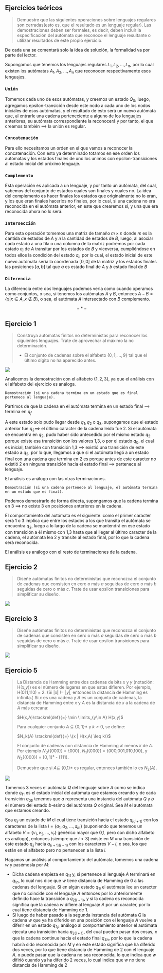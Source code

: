 ## Ejercicios teóricos

> Demuestre que las siguientes operaciones sobre lenguajes regulares son cerradas(esto es, que el resultado es un lenguaje regular). Las demostraciones deben ser formales, es decir, deben incluir la especificación del autómata que reconoce el lenguaje resultante o utilizar resultados de este propio ejercicio.

De cada una se comentará solo la idea de solución, la formalidad va por parte del lector.

Supongamos que tenemos los lenguajes regulares $L_1, L_2, \ldots, L_n$, por lo cual existen los autómatas $A_1, A_2, \ldots, A_n$ que reconocen respectivamente esos lenguajes.

### `Unión`

Tomemos cada uno de esos autómatas, y creemos un estado $Q_0$, luego, agregamos epsilon-transición desde este nodo a cada uno de los nodos iniciales de esos autómatas, y el resultado de esto será un nuevo autómata que, al entrarle una cadena perteneciente a alguno de los lenguajes anteriores, su autómata correspondiente la reconocerá y por tanto, el que creamos también $\implies$ la unión es regular.

### `Concatenación`

Para ello necesitamos un orden en el que vamos a reconocer la concatenación. Con esto ya determinado totamos en ese orden los autómatas y los estados finales de uno los unimos con epsilon-transiciones al estado inicial del próximo lenguaje.

### `Complemento`

Esta operación es aplicada a un lenguaje, y por tanto un autómata, del cual, sabemos del conjunto de estados cuales son finales y cuales no. La idea del complemento es hacer finales los estados que originalmente no lo eran, y los que eran finales hacerlos no finales, por lo cual, si una cadena no era reconocida en el autómata anterior, en este que crearemos si, y una que era reconocida ahora no lo será.

### `Intersección`

Para esta operación tomemos una matriz de tamaño $m \times n$ donde $m$ es la cantida de estados de $A$ y $n$ la cantidad de estados de $B$, luego, al asociar cada estado a una fila o una columna de la matriz podremos por cada estado $a_i$ de $A$ transitar por los estados de $B$ y viceversa, cumpliéndose en todos ellos la condición del estado $a_i$, por lo cual, el estado inicial de este nuevo autómata sería la coordenada $[0,0]$ de la matriz y los estados finales las posiciones $[a,b]$ tal que $a$ es estado final de $A$ y $b$ estado final de $B$

### `Diferencia`

La diferencia entre dos lenguajes podemos verla como cuando operamos como conjuntos, o sea, si tenemos los autómatas $A$ y $B$, entonces $A-B = \{x | x \in A, x \not \in B \}$, o sea, el autómata $A$ intersectado con $B$ complemento.

$$-*-$$

## Ejercicio 1

> Construya autómatas finitos no deterministas para reconocer los siguientes lenguajes. Trate de aprovechar al máximo la no determinación.
> - El conjunto de cadenas sobre el alfabeto $\{0,1,...,9\}$ tal que el último dígito no ha aparecido antes.

![](image_solutions/3.1.2.jpg)

Analicemos la demostración con el alfabeto $\{1,2,3\}$, ya que el análisis con el alfabeto del ejercicio es análoga.

`Demostración (si una cadena termina en un estado que es final pertenece al lenguaje).`

Partimos de que la cadena en el autómata termina en un estado final $\implies$ termina en $q_f$

A este estado solo pudo llegar desde $q_1,q_2$ o $q_3$, supongamos que el estado anterior fue $q_2 \implies$ el último caracter de la cadena leído fue 2. Si el autómata se encuentra en $q_2$, pudo haber sido antecedido por el mismo estado $q_2$ porque existe esa transición con los valores 1,3, o por el estado $q_0$, el cual es inicial, también con transición 1,3 $\implies$ existió una transición de este estado a $q_2$, por lo que, llegamos a que si el autómata llegó a un estado final con una cadena que termina en 2 es porque antes de este caracter no existió 2 en ninguna transición hacia el estado final $\implies$ pertenece al lenguaje.

El análisis es análogo con las otras terminaciones.

`Demostración (si una cadena pertenece al lenguaje, el autómata termina en un estado que es final).`

Podemos demostrarlo de forma directa, supongamos que la cadena termina en 3 $\implies$ no existe 3 en posiciones anteriores en la cadena.

El comportamiento del autómata es el siguiente: como el primer caracter será 1 o 3 implica que entre los estados a los que transita el autómata se encuentra $q_2$, luego a lo largo de la cadena se mantendrá en ese estado con transición a él mismo con 1,3 hasta que al llegar al último caracter de la cadena, el autómata lea 2 y transite al estado final, por lo que la cadena será reconocida.

El análisis es análogo con el resto de terminaciones de la cadena.

## Ejercicio 2

> Diseñe autómatas finitos no deterministas que reconozca el conjunto de cadenas que consisten en cero o más $a$ seguidas de cero o más $b$ seguidas de cero o más $c$. Trate de usar epsilon transiciones para simplificar su diseño.

![](./image_solutions/3.3.1.jpg)

## Ejercicio 3

> Diseñe autómatas finitos no deterministas que reconozca el conjunto de cadenas que consisten en cero o más $a$ seguidas de cero o más $b$ seguidas de cero o más $c$. Trate de usar epsilon transiciones para simplificar su diseño.

![](./image_solutions/3.3.2.jpg)

## Ejercicio 5

> La Distancia de Hamming entre dos cadenas de bits $x$ y $y$ (notación: H($x$,$y$)) es el número de lugares en que estas difieren. Por ejemplo, H(011,110) = 2. (Si |$x$| != |$y$|, entonces la distancia de Hamming es infinita.) Si $x$ es una cadena y $A$ es un conjunto de cadenas, la distancia de Hamming entre $x$ y $A$ es la distancia de $x$ a la cadena de $A$ más cercana:
>
>   $H(x,A)\stackrel{def}{=} \min \limits_{y\in A} H(x,y)$
>
>   Para cualquier conjunto $A$ $\subseteq$ {$0,1$}* y $k \geq 0$, se define:
>
>   $N_k(A) \stackrel{def}{=} \{x | H(x,A) \leq k\}$
>
>   El conjunto de cadenas con distancia de Hamming al menos $k$ de $A$. Por ejemplo $N_0$({000}) = {000}, $N_1$({000}) = {000,001,010,100}, y $N_2$({000}) = $\{0,1\}³$ - {111}.
>
>   Demuestre que si $A \subseteq$ {0,1}* es regular, entonces también lo es $N_2(A)$.

![](./image_solutions/3.5.jpg)

Tomemos 3 veces el autómata $Q$ del lenguaje sobre $A$ como se indica donde $q_{11}$ es el estado inicial del autómata que estamos creando y de cada transición $q_{ab}$ tenemos que $a$ representa una instancia del autómata $Q$ y $b$ el número del estado $b$-esimo del autómata $Q$ original. Sea $M$ el autómata que estamos creando.

Sea $q_{ij}$ un estado de $M$ el cual tiene transición hacia el estado $q_{i(j+1)}$ con los caracteres de la lista $l = \{a_1,a_2,\ldots, a_m\}$ (suponiendo que tenemos un alfabeto $V =\{v_1,v_2,\ldots,v_r\}$  genérico mayor que 0,1, pero con dicho alfabeto es análogo), entonces (siempre que $i < 3$) existe en $M$ una transición de este estado $q_{ij}$ hacia $q_{(i+1)(j+1)}$ con los caracteres $V - l$, o sea, los que están en el alfabeto pero no pertenecen a la lista $l$.

Hagamos un análisis al comportamiento del autómata, tomemos una cadena $w$ y pasémosla por $M$:
- Dicha cadena empieza en $q_{11}$ y, si pertenece al lenguaje $A$ terminará en $q_{1n}$, lo cual nos dice que $w$ tiene distancia de Hamming de 0 a las cadenas del lenguaje. Si en algún estado $q_{1i}$ el autómata lee un caracter que no coincide con el lenguaje $A$ entonces por lo anteriormente definido hace la transición a $q_{2(i+1)}$, y si la cadena es reconocida significa que la cadena $w$ difiere al lenguaje $A$ por un caracter, por lo cual tiene distancia de Hamming de 1.
- Si luego de haber pasado a la segunda instancia del autómata $Q$ la cadena $w$ que ya ha diferido en una posición con el lenguaje $A$ vuelve a diferir en un estado $q_{2j}$, análogo al comportamiento anterior el autómata ejecuta una transición hacia $q_{3(j+1)}$, del cual pueden pasar dos cosas, o que la cadena continue hacia el estado final $q_{3n}$, por lo que la cadena habría sido reconocida por $M$ y en este estado significa que ha diferido dos veces, por lo que tiene distancia de Hamming de 2 con el lenguaje $A$, o puede pasar que la cadena no sea reconocida, lo que indica que $w$ difirió cuando ya ha diferido 2 veces, lo cual indica que $w$ no tiene distancia de Hamming de 2